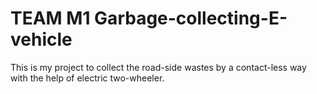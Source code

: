 #  TEAM M1 Garbage-collecting-E-vehicle
This is my project to collect the road-side wastes by a contact-less way with the help of electric two-wheeler.
